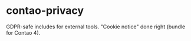 # contao-privacy
GDPR-safe includes for external tools. "Cookie notice" done right (bundle for Contao 4).
